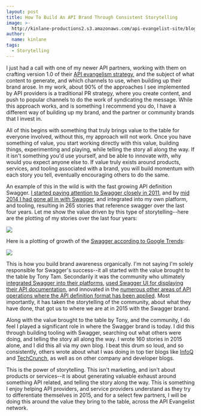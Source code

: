 ```yaml
---
layout: post
title: How To Build An API Brand Through Consistent Storytelling
image: >-
  http://kinlane-productions2.s3.amazonaws.com/api-evangelist-site/blog/api-evangelist-story-swagger.png
author:
  name: kinlane
tags:
  - Storytelling
---
```

I just had a call with one of my newer API partners, working with them on crafting version 1.0 of their [API evangelism strategy](http://evangelism.apievangelist.com/building-blocks.html), and the subject of what content to generate, and which channels to use, when building up their brand arose. In my work, about 90% of the approaches I see implemented by API providers is a traditional PR strategy, where you create content, and push to popular channels to do the work of syndicating the message. While this approach works, and is something I recommend you do, I have a different way of building up my brand, and the partner or community brands that I invest in.

All of this begins with something that truly brings value to the table for everyone involved, without this, my approach will not work. Once you have something of value, you start working directly with this value, building things, experimenting and playing, while telling the story all along the way. If it isn't something you'd use yourself, and be able to innovate with, why would you expect anyone else to. If value truly exists around products, services, and tooling associated with a brand, you will build momentum with each story you tell, eventually encouraging others to do the same.

An example of this in the wild is with the fast growing API definition Swagger. [I started paying attention to Swagger closely in 2011](http://apievangelist.com/2011/11/09/can-swagger-deliver-a-restful-api-discovery-service/), and by [mid 2014 I had gone all in with Swagger](http://kinlane.com/2014/09/19/forget-being-neutral-and-objective-anymore-with-apis/), and integrated into my own platform, and tooling, resulting in 265 stories that reference swagger over the last four years. Let me show the value driven by this type of storytelling--here are the plotting of my stories over the last four years:

![](http://kinlane-productions2.s3.amazonaws.com/api-evangelist-site/blog/api-evangelist-story-swagger.png)

Here is a plotting of growth of the [Swagger according to Google Trends](https://www.google.com/trends/explore#q=swagger%20api):

![](http://kinlane-productions2.s3.amazonaws.com/api-evangelist-site/blog/google-trends-swagger.png)

This is how you build brand awareness organically. I'm not saying I'm solely responsible for Swagger's success--it all started with the value brought to the table by Tony Tam. Secondarily it was the community who ultimately [integrated Swagger into their platforms](http://swagger.apievangelist.com/platform-integrations.html), [used Swagger UI for displaying their API documentation](http://swagger.apievangelist.com/swagger-ui.html), and innovated in the [numerous other areas of API operations where the API definition format has been applied](http://swagger.apievangelist.com/building-blocks.html). Most importantly, it has taken the storytelling of the community, about what they have done, that got us to where we are at in 2015 with the Swagger brand.

Along with the value brought to the table by Tony, and the community, I do feel I played a significant role in where the Swagger brand is today. I did this through building tooling with Swagger, searching out what others were doing, and telling the story all along the way. I wrote 160 stories in 2015 alone, and I did this all via my own blog. I beat this drum so loud, and so consistently, others wrote about what I was doing in top tier blogs like [InfoQ](http://www.infoq.com/news/2014/05/kin-lane-api-commons) and [TechCrunch](http://techcrunch.com/2012/11/15/3scale-discounts-cost-of-managing-apis-through-nginx-open-source-server-gives-developers-access-services-quality/), as well as on other company and developer blogs. 

This is the power of storytelling. This isn't marketing, and isn't about products or services--it is about generating valuable exhaust around something API related, and telling the story along the way. This is something I enjoy helping API providers, and service providers understand as they try to differentiate themselves in 2015, and for a select few partners, I will be doing this around the value they bring to the table, across the API Evangelist network.